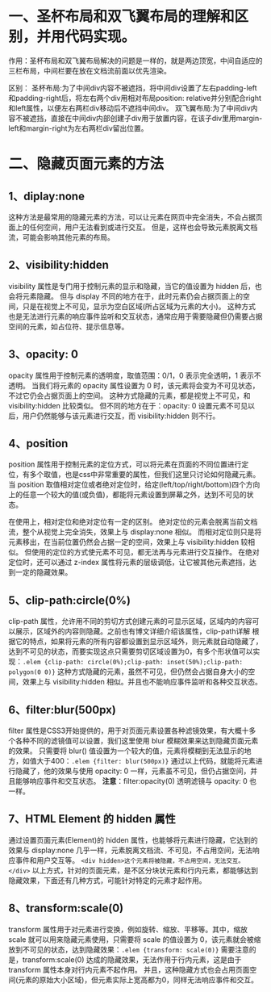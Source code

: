 # 一、圣杯布局和双飞翼布局的理解和区别，并用代码实现。

作用：圣杯布局和双飞翼布局解决的问题是一样的，就是两边顶宽，中间自适应的三栏布局，中间栏要在放在文档流前面以优先渲染。

区别：
圣杯布局:为了中间div内容不被遮挡，将中间div设置了左右padding-left和padding-right后，将左右两个div用相对布局position: relative并分别配合right和left属性，以便左右两栏div移动后不遮挡中间div。
双飞翼布局:为了中间div内容不被遮挡，直接在中间div内部创建子div用于放置内容，在该子div里用margin-left和margin-right为左右两栏div留出位置。

# 二、隐藏页面元素的方法
## 1、diplay:none
这种方法是最常用的隐藏元素的方法，可以让元素在网页中完全消失，不会占据页面上的任何空间，用户无法看到或进行交互。
但是，这样也会导致元素脱离文档流，可能会影响其他元素的布局。
## 2、visibility:hidden
visibility 属性是专门用于控制元素的显示和隐藏，当它的值设置为 hidden 后，也会将元素隐藏。
但与 display 不同的地方在于，此时元素仍会占据页面上的空间，只是在视觉上不可见，显示为空白区域(所占区域为元素的大小)。
这种方式也是无法进行元素的响应事件监听和交互状态，通常应用于需要隐藏但仍需要占据空间的元素，如占位符、提示信息等。
## 3、opacity: 0
opacity 属性用于控制元素的透明度，取值范围：0/1，0 表示完全透明，1 表示不透明。
当我们将元素的 opacity 属性设置为 0 时，该元素将会变为不可见状态，不过它仍会占据页面上的空间。
这种方式隐藏的元素，都是视觉上不可见，和 visibility:hidden 比较类似。
但不同的地方在于：opacity: 0 设置元素不可见以后，用户仍然能够与该元素进行交互，而 visibility:hidden 则不行。
## 4、position
position 属性用于控制元素的定位方式，可以将元素在页面的不同位置进行定位，有多个取值，也是css中非常重要的属性，但我们这里只讨论如何隐藏元素。
当 position 取值相对定位或者绝对定位时，给定(left/top/right/bottom)四个方向上的任意一个较大的值(或负值)，都能将元素设置到屏幕之外，达到不可见的状态。

在使用上，相对定位和绝对定位有一定的区别。
绝对定位的元素会脱离当前文档流，整个从视觉上完全消失，效果上与 display:none 相似。
而相对定位则只是将元素移出，在当前位置仍然会占据一定的空间，效果上与 visibility:hidden 较相似。
但使用的定位的方式使元素不可见，都无法再与元素进行交互操作。
在绝对定位时，还可以通过 z-index 属性将元素的层级调低，让它被其他元素遮挡，达到一定的隐藏效果。
## 5、clip-path:circle(0%)
clip-path 属性，允许用不同的剪切方式创建元素的可显示区域，区域内的内容可以展示，区域外的内容则隐藏。之前也有博文详细介绍该属性，clip-path详解
根据它的特点，如果将元素的所有内容都设置到显示区域外，则元素就自动隐藏了，达到不可见的状态，而要实现这点只需要剪切区域设置为0，有多个形状值可以实现：`.elem {clip-path: circle(0%);clip-path: inset(50%);clip-path: polygon(0 0)}`
这种方式隐藏的元素，虽然不可见，但仍然会占据自身大小的空间，效果上与 visibility:hidden 相似。并且也不能响应事件监听和各种交互状态。
## 6、filter:blur(500px)
filter 属性是CSS3开始提供的，用于对页面元素设置各种滤镜效果，有大概十多个各种不同的滤镜值可以设置，我们这里使用 blur 模糊效果来达到隐藏页面元素的效果。
只需要将 blur() 值设置为一个较大的值，元素将模糊到无法显示的地方，如值大于400：`.elem {filter: blur(500px)}`
通过以上代码，就能将元素进行隐藏了，他的效果与使用 opacity: 0 一样，元素虽不可见，但仍占据空间，并且能够响应事件和交互状态。
**注意**：filter:opacity(0) 透明滤镜与 opacity: 0 也一样。
## 7、HTML Element 的 hidden 属性
通过设置页面元素(Element)的 hidden 属性，也能够将元素进行隐藏，它达到的效果与 display:none 几乎一样，元素脱离文档流、不可见，不占用空间，无法响应事件和用户交互等。
`<div hidden>这个元素将被隐藏，不占用空间，无法交互。</div>`
以上方式，针对的页面元素，是不区分块状元素和行内元素，都能够达到隐藏效果，下面还有几种方式，可能针对特定的元素才起作用。
## 8、transform:scale(0)
transform 属性用于对元素进行变换，例如旋转、缩放、平移等。其中，缩放 scale 就可以用来隐藏元素使用，只需要将 scale 的值设置为 0，该元素就会被缩放到不可见的状态，达到隐藏效果：`.elem {transform: scale(0)}`
需要注意的是，transform:scale(0) 达成的隐藏效果，无法作用于行内元素，这是由于 transform 属性本身对行内元素不起作用。
并且，这种隐藏方式也会占用页面空间(元素的原始大小区域)，但元素实际上宽高都为0，同样无法响应事件和交互。